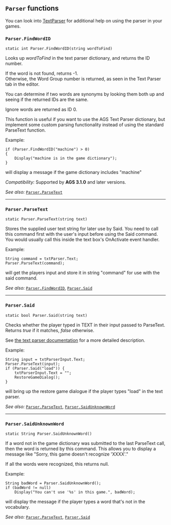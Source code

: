 ## `Parser` functions

You can look into [TextParser](TextParser) for additional help on using the parser in your games.

### `Parser.FindWordID`

```ags
static int Parser.FindWordID(string wordToFind)
```

Looks up *wordToFind* in the text parser dictionary, and returns the ID
number.

If the word is not found, returns -1.<br>
Otherwise, the Word Group number is returned, as seen in the Text Parser
tab in the editor.

You can determine if two words are synonyms by looking them both up and
seeing if the returned IDs are the same.

Ignore words are returned as ID 0.

This function is useful if you want to use the AGS Text Parser
dictionary, but implement some custom parsing functionality instead of
using the standard ParseText function.

Example:

```ags
if (Parser.FindWordID("machine") > 0)
{
    Display("machine is in the game dictionary");
}
```

will display a message if the game dictionary includes "machine"

*Compatibility:* Supported by **AGS 3.1.0** and later versions.

*See also:* [`Parser.ParseText`](Parser#parserparsetext)

---

### `Parser.ParseText`

```ags
static Parser.ParseText(string text)
```

Stores the supplied user text string for later use by Said. You need to
call this command first with the user's input before using the Said
command. You would usually call this inside the text box's OnActivate
event handler.

Example:

```ags
String command = txtParser.Text;
Parser.ParseText(command);
```

will get the players input and store it in string "command" for use with
the said command.

*See also:* [`Parser.FindWordID`](Parser#parserfindwordid),
[`Parser.Said`](Parser#parsersaid)

---

### `Parser.Said`

```ags
static bool Parser.Said(string text)
```

Checks whether the player typed in TEXT in their input passed to
ParseText. Returns *true* if it matches, *false* otherwise.

See [the text parser documentation](TextParser) for a more
detailed description.

Example:

```ags
String input = txtParserInput.Text;
Parser.ParseText(input);
if (Parser.Said("load")) {
    txtParserInput.Text = "";
    RestoreGameDialog();
}
```

will bring up the restore game dialogue if the player types "load" in
the text parser.

*See also:* [`Parser.ParseText`](Parser#parserparsetext),
[`Parser.SaidUnknownWord`](Parser#parsersaidunknownword)

---

### `Parser.SaidUnknownWord`

```ags
static String Parser.SaidUnknownWord()
```

If a word not in the game dictionary was submitted to the last ParseText
call, then the word is returned by this command. This allows you to
display a message like "Sorry, this game doesn't recognize 'XXXX'."

If all the words were recognized, this returns null.

Example:

```ags
String badWord = Parser.SaidUnknownWord();
if (badWord != null)
    Display("You can't use '%s' in this game.", badWord);
```

will display the message if the player types a word that's not in the
vocabulary.

*See also:* [`Parser.ParseText`](Parser#parserparsetext),
[`Parser.Said`](Parser#parsersaid)
